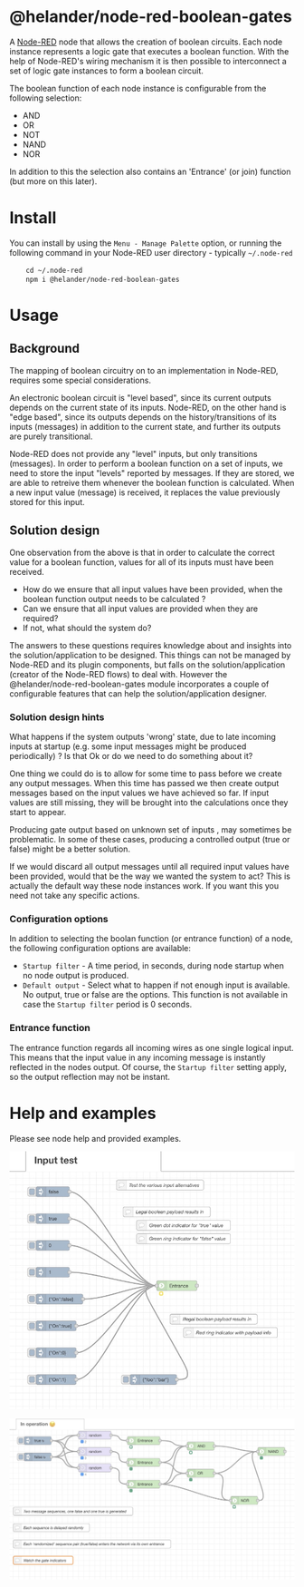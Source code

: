 # @helander/node-red-boolean-gates

A <a href="http://nodered.org" target="_new">Node-RED</a> node that allows the creation of boolean circuits. Each node instance represents a logic gate that executes a boolean function.
With the help of Node-RED's wiring mechanism it is then possible to interconnect a set of logic gate instances to form a boolean circuit.

The boolean function of each node instance is configurable from the following selection:
 * AND
 * OR
 * NOT
 * NAND
 * NOR

In addition to this the selection also contains an 'Entrance' (or join) function (but more on this later).


# Install

You can install by using the `Menu - Manage Palette` option, or running the following command in your
Node-RED user directory - typically `~/.node-red`

        cd ~/.node-red
        npm i @helander/node-red-boolean-gates

# Usage

## Background
The mapping of boolean circuitry on to an implementation in Node-RED, requires some special considerations.

An electronic boolean circuit is "level based", since its current outputs depends on the current state of its inputs. Node-RED, on the other hand is "edge based", since
its outputs depends on the history/transitions of its inputs (messages) in addition to the current state, and further its outputs are purely transitional.

Node-RED does not provide any "level" inputs, but only transitions (messages). In order to perform a boolean function on a set of inputs, we need to store the input "levels" reported by
messages. If they are stored, we are able to retreive them whenever the boolean function is calculated. When a new input value (message) is received, it replaces the value previously stored
for this input.

## Solution design

One observation from the above is that in order to calculate the correct value for a boolean function, values for all of its inputs must have been received. 

* How do we ensure that all input values have been provided, when the boolean function output needs to be calculated ?
* Can we ensure that all input values are provided when they are required?
* If not, what should the system do?

The answers to these questions requires knowledge about and insights into the solution/application to be designed. This things can not be managed by Node-RED and its plugin components, but
falls on the solution/application (creator of the Node-RED flows) to deal with. However the @helander/node-red-boolean-gates module incorporates a couple of configurable features that can
help the solution/application designer.

### Solution design hints

What happens if the system outputs 'wrong' state, due to late incoming inputs at startup (e.g. some input messages might be produced periodically) ? 
Is that Ok or do we need to do something about it? 

One thing we could do is to allow for some time to pass before we create any output messages. When this time has passed we then create output messages based on the 
input values we have achieved so far. If input values are still missing, they will be brought into the calculations once they start to appear.

Producing gate output based on unknown set of inputs , may sometimes be problematic. In some of these cases, producing a controlled output (true or false) might be
a better solution. 

If we would discard all output messages until all required input values have been provided, would that be the way we wanted the system to act? 
This is actually the default way these node instances work. If you want this you need not take any specific actions.

### Configuration options

In addition to selecting the boolan function (or entrance function) of a node, the following configuration options are available:
* `Startup filter` - A time period, in seconds, during node startup when no node output is produced.
* `Default output` - Select what to happen if not enough input is available. No output, true or false are the options. 
This function is not available in case the `Startup filter` period is 0 seconds.

### Entrance function

The entrance function regards all incoming wires as one single logical input. This means that the input value in any incoming message is instantly reflected in the nodes output. Of course, the `Startup filter` setting apply, so the output reflection may not be instant.

# Help and examples

Please see node help and provided examples.

![Example flow for entrance node](/examples/inputtest.jpg)

![Example flow for a few gates](/examples/inoperation.jpg)
